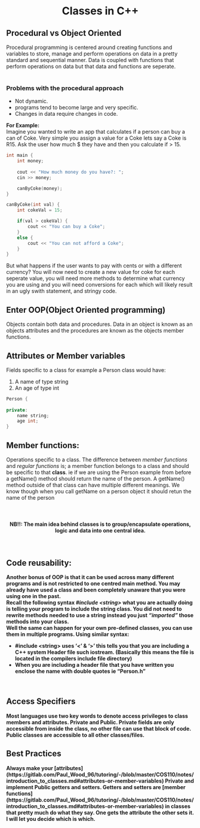 <div align="center"><h1>Classes in C++</h1></div>

<h2>Procedural vs Object Oriented</h2>
Procedural programming is centered around creating functions and variables to store, 
manage and perform operations on data in a pretty standard and sequential manner.  
Data is coupled with functions that perform operations on data but that data and 
functions are seperate. 
<br>
<br>
<h3>Problems with the procedural approach</h3>

*  Not dynamic.
*  programs tend to become large and very specific.
*  Changes in data require changes in code.

**For Example:** <br>
Imagine you wanted to write an app that calculates if a person can buy a can of 
Coke. Very simple you assign a value for a Coke lets say a Coke is R15. 
Ask the user how much $ they have and then you calculate if > 15. 

```c++
int main {
    int money;
    
    cout << "How much money do you have?: ";
    cin >> money;

    canByCoke(money);
}

canByCoke(int val) {
    int cokeVal = 15;

    if(val > cokeVal) {
        cout << "You can buy a Coke";
    }
    else {
        cout << "You can not afford a Coke";
    }
}

```
But what happens if the user wants to pay with cents or with a different currency? 
You will now need to create a new value for coke for each seperate value, you will 
need more methods to determine what currency you are using and you will need 
conversions for each which will likely result in an ugly swith statement, and 
stringy code. 

<h2>Enter OOP(Object Oriented programming)</h2>
Objects contain both data and procedures. 
Data in an object is known as an objects attributes and the procedures are 
known as the objects member functions. 

<h2>Attributes or Member variables</h2> 
Fields specific to a class for example a Person class would have:

1.  A name of type string
2.  An age of type int 

```c++ 
Person {
    
private: 
    name string; 
    age int; 
}
```
<h2> Member functions: </h2>
Operations specific to a class. The difference between <i>member functions</i>
and <i>regular functions</i> is; a member function belongs to a class and should be 
specific to that <b>class</b>. 
ie if we are using the Person example from before a getName() method 
should return the name of the person. A getName() method outside of 
that class can have multiple different meanings. We know though when you call
getName on a person object it should retun the name of the person

<br>
<br>
<br>
<div align="center"><h4><b>NB!!: The main idea behind classes is to group/encapsulate operations, 
logic and data into one central idea.<h4></div>
<br>
<h2> Code reusability: </h2>
Another bonus of OOP is that it can be used across many different programs and 
is not restricted to one centred main method. 
You may already have used a class and been completely unaware that you were 
using one in the past. 
<br>
Recall the following syntax <i>#include &lt;string&gt;</i>  what you are actually doing is 
telling your program to include the string class. You did not need to rewrite 
methods needed to use a string instead you just <i>“imported”</i> those methods into 
your class. <br>
Well the same can happen for your own pre-defined classes, you can use them in 
multiple programs. Using similar syntax:

*   #include &lt;string&gt;  uses ‘&lt;’ & ‘&gt;’ this tells you that you are including a C++ system Header file 
such iostream. (Basically this means the file is located in the compilers include file directory)
*   When you are including a header file that you have written you enclose the name with double quotes ie “Person.h”

<br>
<h2>Access Specifiers</h2>
Most languages use two key words to denote access privileges to class members 
and attributes. <b>Private</b> and <b>Public</b>. Private fields are only accessible from 
inside the class, no other file can use that block of code. Public classes are 
accessible to all other classes/files.
<br>

<h2> Best Practices </h2>
Always make your [attributes](https://gitlab.com/Paul_Wood_96/tutoring/-/blob/master/COS110/notes/introduction_to_classes.md#attributes-or-member-variables) 
Private and implement Public getters and setters. 
Getters and setters are [member functions](https://gitlab.com/Paul_Wood_96/tutoring/-/blob/master/COS110/notes/introduction_to_classes.md#attributes-or-member-variables) 
in classes that pretty much do what they say. One gets the attribute the other sets it. 
I will let you decide which is which. 






